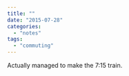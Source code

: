 ```yaml
---
title: ""
date: "2015-07-28"
categories: 
  - "notes"
tags: 
  - "commuting"
---
```


Actually managed to make the 7:15 train.
